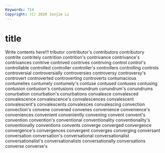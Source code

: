 ```yaml
---
Keywords: 714
Copyright: (C) 2020 Junjie Li
---
```


# title

Write contents here!!!
tributor 
contributor's 
contributors 
contributory
contrite 
contritely 
contrition 
contrition's 
contrivance 
contrivance's 
contrivances 
contrive 
contrived 
contrives
contriving 
control 
control's 
controllable 
controlled 
controller 
controller's 
controllers 
controlling 
controls
controversial 
controversially 
controversies 
controversy 
controversy's 
controvert 
controverted 
controverting 
controverts 
contumacious
contumelies 
contumely 
contumely's 
contuse 
contused 
contuses 
contusing 
contusion 
contusion's 
contusions
conundrum 
conundrum's 
conundrums 
conurbation 
conurbation's 
conurbations 
convalesce 
convalesced 
convalescence 
convalescence's
convalescences 
convalescent 
convalescent's 
convalescents 
convalesces 
convalescing 
convection 
convection's 
convene 
convened
convenes 
convenience 
convenience's 
conveniences 
convenient 
conveniently 
convening 
convent 
convent's 
convention
convention's 
conventional 
conventionality 
conventionality's 
conventionally 
conventions 
convents 
converge 
converged 
convergence
convergence's 
convergences 
convergent 
converges 
converging 
conversant 
conversation 
conversation's 
conversational 
conversationalist
conversationalist's 
conversationalists 
conversationally 
conversations 
converse 
converse's 
